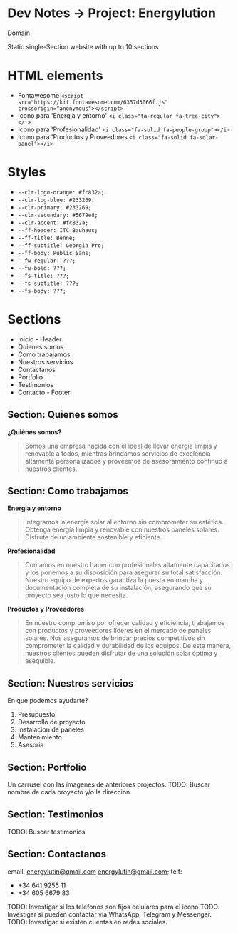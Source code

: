 # Dev Notes -> Project: Energylution
[Domain](www.energylution.com)

Static single-Section website with up to 10 sections

# HTML elements
- Fontawesome `<script src="https://kit.fontawesome.com/6357d3066f.js" crossorigin="anonymous"></script>`
- Icono para 'Energia y entorno' `<i class="fa-regular fa-tree-city"></i>`
- Icono para 'Profesionalidad' `<i class="fa-solid fa-people-group"></i>`
- Icono para 'Productos y Proveedores `<i class="fa-solid fa-solar-panel"></i>`

# Styles
- `--clr-logo-orange: #fc832a;`
- `--clr-log-blue: #233269;`
- `--clr-primary: #233269;`
- `--clr-secundary: #5679e8;`
- `--clr-accent: #fc832a;`
- `--ff-header: ITC Bauhaus;`
- `--ff-title: Benne;`
- `--ff-subtitle: Georgia Pro;`
- `--ff-body: Public Sans;`
- `--fw-regular: ???;`
- `--fw-bold: ???;`
- `--fs-title: ???;`
- `--fs-subtitle: ???;`
- `--fs-body: ???;`

# Sections
- Inicio                - Header
- Quienes somos
- Como trabajamos
- Nuestros servicios
- Contactanos
- Portfolio
- Testimonios
- Contacto              - Footer

## Section: Quienes somos

**¿Quiénes somos?**
> Somos una empresa nacida con el ideal de llevar energía limpia y renovable a todos, mientras brindamos servicios de excelencia altamente personalizados y proveemos de asesoramiento continuo a nuestros clientes.

## Section: Como trabajamos

**Energia y entorno**
> Integramos la energía solar al entorno sin comprometer su estética. Obtenga energía limpia y renovable con nuestros paneles solares. Disfrute de un ambiente sostenible y eficiente.

**Profesionalidad**
> Contamos en nuestro haber con profesionales altamente capacitados y los ponemos a su disposición para asegurar su total satisfacción. Nuestro equipo de expertos garantiza la puesta en marcha y documentación completa de su instalación, asegurando que su proyecto sea justo lo que necesita. 

**Productos y Proveedores**
> En nuestro compromiso por ofrecer calidad y eficiencia, trabajamos con productos y proveedores líderes en el mercado de paneles solares. Nos aseguramos de brindar precios competitivos sin comprometer la calidad y durabilidad de los equipos. De esta manera, nuestros clientes pueden disfrutar de una solución solar óptima y asequible.

## Section: Nuestros servicios

En que podemos ayudarte?

1. Presupuesto
2. Desarrollo de proyecto
3. Instalacion de paneles
4. Mantenimiento
5. Asesoria

## Section: Portfolio

Un carrusel con las imagenes de anteriores projectos. 
TODO: Buscar nombre de cada proyecto y/o la direccion.

## Section: Testimonios

TODO: Buscar testimonios

## Section: Contactanos

email: energylutin@gmail.com <energylutin@gmail.com>;
telf: 
- +34 641 9255 11
- +34 605 6679 83

TODO: Investigar si los telefonos son fijos celulares para el icono
TODO: Investigar si pueden contactar via WhatsApp, Telegram y Messenger.
TODO: Investigar si existen cuentas en redes sociales.